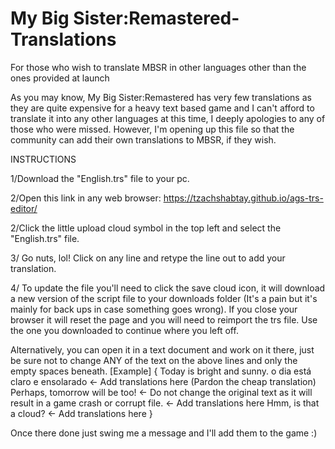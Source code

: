# My Big Sister:Remastered-Translations
For those who wish to translate MBSR in other languages other than the ones provided at launch

As you may know, My Big Sister:Remastered has very few translations as they are quite expensive for a heavy text based game and I can't afford to translate it into any other languages at this time, I deeply apologies to any of those who were missed. However, I'm opening up this file so that the community can add their own translations to MBSR, if they wish.

INSTRUCTIONS

1/Download the "English.trs" file to your pc.

2/Open this link in any web browser: https://tzachshabtay.github.io/ags-trs-editor/

2/Click the little upload cloud symbol in the top left and select the "English.trs" file.

3/ Go nuts, lol! Click on any line and retype the line out to add your translation.

4/ To update the file you'll need to click the save cloud icon, it will download a new version of the script file to your downloads folder (It's a pain but it's mainly for back ups in case something goes wrong). If you close your browser it will reset the page and you will need to reimport the trs file. Use the one you downloaded to continue where you left off.

Alternatively, you can open it in a text document and work on it there, just be sure not to change ANY of the text on the above lines and only the empty spaces beneath. [Example] { Today is bright and sunny. o dia está claro e ensolarado <- Add translations here (Pardon the cheap translation) Perhaps, tomorrow will be too! <- Do not change the original text as it will result in a game crash or corrupt file. <- Add translations here Hmm, is that a cloud? <- Add translations here }

Once there done just swing me a message and I'll add them to the game :)

